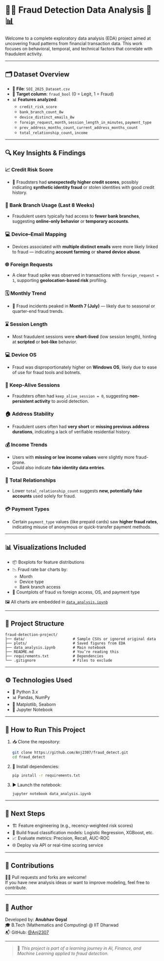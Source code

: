 
# 🕵️‍♂️ Fraud Detection Data Analysis 🧠📊

Welcome to a complete exploratory data analysis (EDA) project aimed at uncovering fraud patterns from financial transaction data. This work focuses on behavioral, temporal, and technical factors that correlate with fraudulent activity.

---

## 🗂️ Dataset Overview

- 📁 **File**: `SOI_2025_Dataset.csv`
- 🎯 **Target column**: `fraud_bool` (0 = Legit, 1 = Fraud)
- 📊 **Features analyzed**:
  - `credit_risk_score`
  - `bank_branch_count_8w`
  - `device_distinct_emails_8w`
  - `foreign_request`, `month`, `session_length_in_minutes`, `payment_type`
  - `prev_address_months_count`, `current_address_months_count`
  - `total_relationship_count`, `income`

---

## 🔍 Key Insights & Findings

### 📈 Credit Risk Score
- 🚩 Fraudsters had **unexpectedly higher credit scores**, possibly indicating **synthetic identity fraud** or stolen identities with good credit history.

### 🏦 Bank Branch Usage (Last 8 Weeks)
- Fraudulent users typically had access to **fewer bank branches**, suggesting **online-only behavior** or **temporary accounts**.

### 💻 Device–Email Mapping
- Devices associated with **multiple distinct emails** were more likely linked to fraud — indicating **account farming** or **shared device abuse**.

### 🌐 Foreign Requests
- A clear fraud spike was observed in transactions with `foreign_request = 1`, supporting **geolocation-based risk** profiling.

### 🗓️ Monthly Trend
- 📆 Fraud incidents peaked in **Month 7 (July)** — likely due to seasonal or quarter-end fraud trends.

### ⌛ Session Length
- Most fraudulent sessions were **short-lived** (low session length), hinting at **scripted** or **bot-like** behavior.

### 💻 Device OS
- Fraud was disproportionately higher on **Windows OS**, likely due to ease of use for fraud tools and botnets.

### 🔌 Keep-Alive Sessions
- Fraudsters often had `keep_alive_session = 0`, suggesting **non-persistent activity** to avoid detection.

### 🏠 Address Stability
- Fraudulent users often had **very short** or **missing previous address durations**, indicating a lack of verifiable residential history.

### 💰 Income Trends
- Users with **missing or low income values** were slightly more fraud-prone.
- Could also indicate **fake identity data entries**.

### 🧾 Total Relationships
- Lower `total_relationship_count` suggests **new, potentially fake accounts** used solely for fraud.

### 💳 Payment Types
- Certain `payment_type` values (like prepaid cards) saw **higher fraud rates**, indicating misuse of anonymous or quick-transfer payment methods.

---

## 📊 Visualizations Included

- 📦 Boxplots for feature distributions
- 📉 Fraud rate bar charts by:
  - Month
  - Device type
  - Bank branch access
- 📍 Countplots of fraud vs foreign access, OS, and payment type

🖼️ All charts are embedded in [`data_analysis.ipynb`](./data_analysis.ipynb)

---

## 📁 Project Structure

```
fraud-detection-project/
├── data/                      # Sample CSVs or ignored original data
├── plots/                     # Saved figures from EDA
├── data_analysis.ipynb        # Main notebook
├── README.md                  # You’re reading this
├── requirements.txt           # Dependencies
└── .gitignore                 # Files to exclude
```

---

## ⚙️ Technologies Used

- 🐍 Python 3.x
- 📊 Pandas, NumPy
- 🎨 Matplotlib, Seaborn
- 🧠 Jupyter Notebook

---

## 🚀 How to Run This Project

1. 📥 Clone the repository:
   ```bash
   git clone https://github.com/Anj2307/fraud_detect.git
   cd fraud_detect
   ```

2. 🔧 Install dependencies:
   ```bash
   pip install -r requirements.txt
   ```

3. ▶️ Launch the notebook:
   ```bash
   jupyter notebook data_analysis.ipynb
   ```

---

## 📌 Next Steps

- 🏗️ Feature engineering (e.g., recency-weighted risk scores)
- 🤖 Build fraud classification models: Logistic Regression, XGBoost, etc.
- 📈 Evaluate metrics: Precision, Recall, AUC-ROC
- 🌐 Deploy via API or real-time scoring service

---

## 🤝 Contributions

🧑‍💻 Pull requests and forks are welcome!  
If you have new analysis ideas or want to improve modeling, feel free to contribute.

---

## 👤 Author

Developed by: **Anubhav Goyal**  
🎓 B.Tech (Mathematics and Computing) @ IIT Dharwad  
📬 GitHub: [@Anj2307](https://github.com/Anj2307)

---

> 📎 *This project is part of a learning journey in AI, Finance, and Machine Learning applied to fraud detection.*
